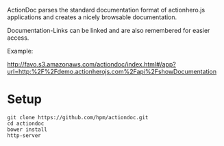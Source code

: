 ActionDoc parses the standard documentation format of actionhero.js applications and creates a nicely browsable documentation.

Documentation-Links can be linked and are also remembered for easier access.

Example:

http://favo.s3.amazonaws.com/actiondoc/index.html#/app?url=http:%2F%2Fdemo.actionherojs.com%2Fapi%2FshowDocumentation

# Setup

	git clone https://github.com/hpm/actiondoc.git
	cd actiondoc
	bower install
	http-server

